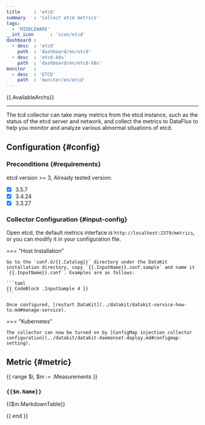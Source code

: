 ```yaml
---
title     : 'etcd'
summary   : 'Collect etcd metrics'
tags:
  - 'MIDDLEWARE'
__int_icon      : 'icon/etcd'
dashboard :
  - desc  : 'etcd'
    path  : 'dashboard/en/etcd'
  - desc  : 'etcd-k8s'
    path  : 'dashboard/en/etcd-k8s'    
monitor   :
  - desc  : 'ETCD'
    path  : 'monitor/en/etcd'
---
```



{{.AvailableArchs}}

---

The tcd collector can take many metrics from the etcd instance, such as the status of the etcd server and network, and collect the metrics to DataFlux to help you monitor and analyze various abnormal situations of etcd.

## Configuration {#config}

### Preconditions {#requirements}

etcd version >= 3, Already tested version:

- [x] 3.5.7
- [x] 3.4.24
- [x] 3.3.27

### Collector Configuration {#input-config}

Open etcd, the default metrics interface is `http://localhost:2379/metrics`, or you can modify it in your configuration file.

<!-- markdownlint-disable MD046 -->
=== "Host Installation"

    Go to the `conf.d/{{.Catalog}}` directory under the DataKit installation directory, copy `{{.InputName}}.conf.sample` and name it `{{.InputName}}.conf`. Examples are as follows:

    ```toml
    {{ CodeBlock .InputSample 4 }}
    ```
    
    Once configured, [restart DataKit](../datakit/datakit-service-how-to.md#manage-service).

=== "Kubernetes"

    The collector can now be turned on by [ConfigMap injection collector configuration](../datakit/datakit-daemonset-deploy.md#configmap-setting).
<!-- markdownlint-enable -->

## Metric {#metric}

{{ range $i, $m := .Measurements }}

### `{{$m.Name}}`

{{$m.MarkdownTable}}

{{ end }}

